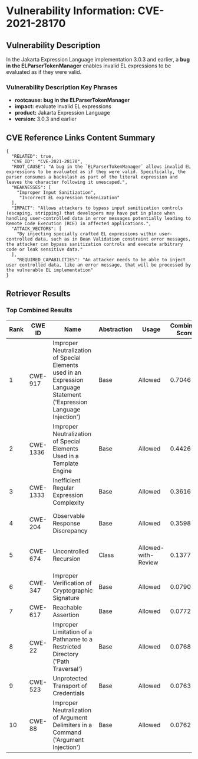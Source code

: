 # Vulnerability Information: CVE-2021-28170

## Vulnerability Description
In the Jakarta Expression Language implementation 3.0.3 and earlier, a **bug in the ELParserTokenManager** enables invalid EL expressions to be evaluated as if they were valid.

### Vulnerability Description Key Phrases
- **rootcause:** **bug in the ELParserTokenManager**
- **impact:** evaluate invalid EL expressions
- **product:** Jakarta Expression Language
- **version:** 3.0.3 and earlier

## CVE Reference Links Content Summary
```
{
  "RELATED": true,
  "CVE_ID": "CVE-2021-28170",
  "ROOT_CAUSE": "A bug in the `ELParserTokenManager` allows invalid EL expressions to be evaluated as if they were valid. Specifically, the parser consumes a backslash as part of the literal expression and leaves the character following it unescaped.",
  "WEAKNESSES": [
    "Improper Input Sanitization",
     "Incorrect EL expression tokenization"
  ],
  "IMPACT": "Allows attackers to bypass input sanitization controls (escaping, stripping) that developers may have put in place when handling user-controlled data in error messages potentially leading to Remote Code Execution (RCE) in affected applications.",
  "ATTACK_VECTORS": [
    "By injecting specially crafted EL expressions within user-controlled data, such as in Bean Validation constraint error messages, the attacker can bypass sanitization controls and execute arbitrary code or leak sensitive data."
  ],
    "REQUIRED_CAPABILITIES": "An attacker needs to be able to inject user controlled data, like an error message, that will be processed by the vulnerable EL implementation"
}
```

## Retriever Results

### Top Combined Results

| Rank | CWE ID | Name | Abstraction | Usage | Combined Score | Retrievers | Individual Scores |
|------|--------|------|-------------|-------|---------------|------------|-------------------|
| 1 | CWE-917 | Improper Neutralization of Special Elements used in an Expression Language Statement ('Expression Language Injection') | Base | Allowed | 0.7046 | dense, sparse, graph | dense: 0.485, sparse: 0.263, graph: 0.871 |
| 2 | CWE-1336 | Improper Neutralization of Special Elements Used in a Template Engine | Base | Allowed | 0.4426 | sparse, graph | sparse: 0.149, graph: 1.000 |
| 3 | CWE-1333 | Inefficient Regular Expression Complexity | Base | Allowed | 0.3616 | sparse, graph | sparse: 0.159, graph: 0.757 |
| 4 | CWE-204 | Observable Response Discrepancy | Base | Allowed | 0.3598 | sparse, graph | sparse: 0.156, graph: 0.757 |
| 5 | CWE-674 | Uncontrolled Recursion | Class | Allowed-with-Review | 0.1377 | sparse, graph | sparse: 0.144, graph: 0.426 |
| 6 | CWE-347 | Improper Verification of Cryptographic Signature | Base | Allowed | 0.0790 | sparse | sparse: 0.138 |
| 7 | CWE-617 | Reachable Assertion | Base | Allowed | 0.0772 | sparse | sparse: 0.135 |
| 8 | CWE-22 | Improper Limitation of a Pathname to a Restricted Directory ('Path Traversal') | Base | Allowed | 0.0768 | sparse | sparse: 0.134 |
| 9 | CWE-523 | Unprotected Transport of Credentials | Base | Allowed | 0.0763 | sparse | sparse: 0.133 |
| 10 | CWE-88 | Improper Neutralization of Argument Delimiters in a Command ('Argument Injection') | Base | Allowed | 0.0762 | sparse | sparse: 0.133 |

